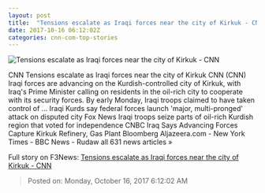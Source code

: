 ```yaml
---
layout: post
title:  "Tensions escalate as Iraqi forces near the city of Kirkuk - CNN"
date: 2017-10-16 06:12:02Z
categories: cnn-com-top-stories
---
```


![Tensions escalate as Iraqi forces near the city of Kirkuk - CNN](http://cdn.cnn.com/cnnnext/dam/assets/170929141206-kirkuk-8-super-tease.jpg)

CNN Tensions escalate as Iraqi forces near the city of Kirkuk CNN (CNN) Iraqi forces are advancing on the Kurdish-controlled city of Kirkuk, with Iraq's Prime Minister calling on residents in the oil-rich city to cooperate with its security forces. By early Monday, Iraqi troops claimed to have taken control of ... Iraqi Kurds say federal forces launch 'major, multi-pronged' attack on disputed city Fox News Iraqi troops seize parts of oil-rich Kurdish region that voted for independence CNBC Iraq Says Advancing Forces Capture Kirkuk Refinery, Gas Plant Bloomberg Aljazeera.com - New York Times - BBC News - Rudaw all 631 news articles »


Full story on F3News: [Tensions escalate as Iraqi forces near the city of Kirkuk - CNN](http://www.f3nws.com/n/G3nUdF)

> Posted on: Monday, October 16, 2017 6:12:02 AM
